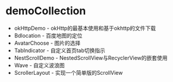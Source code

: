 # demoCollection

* okHttpDemo - okHttp的最基本使用和基于okhttp的文件下载
* Bdlocation - 百度地图的定位
* AvatarChoose - 图片的选择
* TabIndicator - 自定义首页tab切换指示
* NestScrollDemo - 	NestedScrollView与RecyclerView的嵌套使用
* Wave - 	自定义波浪图
* ScrollerLayout - 	实现一个简单版的ScrollView
